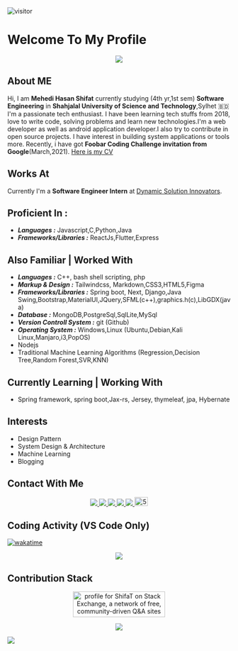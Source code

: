<img src="https://visitor-badge.glitch.me/badge?page_id=jspw" alt="visitor" >

# Welcome To My Profile 

<p align='center'>
<img align='center' src="https://github-readme-stats.vercel.app/api?username=jspw">
<p/>

## About ME

Hi, I am **Mehedi Hasan Shifat** currently studying (4th yr,1st sem) **Software Engineering** in **Shahjalal University of Science and Technology**,Sylhet :bangladesh: I'm a passionate tech enthusiast. I have been learning tech stuffs from 2018, love to write code, solving problems and learn new technologies.I'm a web developer as well as android application developer.I also try to contribute in open source projects. I have interest in building system applications or tools more. Recently, i have got **Foobar Coding Challenge invitation from Google**(March,2021).
<a href = "https://jspw.github.io/cv" >Here is my CV</a> 


## Works At

Currently I'm a **Software Engineer Intern** at [Dynamic Solution Innovators](http://dsinnovators.com/).


## Proficient In :

- <b><i>Languages :</i></b> Javascript,C,Python,Java
- <b><i>Frameworks/Libraries :</i></b> ReactJs,Flutter,Express
 

## Also Familiar | Worked With 

- <b><i>Languages :</i></b> C++, bash shell scripting, php
- <b><i>Markup & Design :</i></b> Tailwindcss, Markdown,CSS3,HTML5,Figma
- <b><i>Frameworks/Libraries :</i></b> Spring boot, Next, Django,Java Swing,Bootstrap,MaterialUI,JQuery,SFML(c++),graphics.h(c),LibGDX(java)
- <b><i>Database :</i></b> MongoDB,PostgreSql,SqlLite,MySql
- <b><i>Version Controll System :</i></b> git (Github)
- <b><i>Operating System :</i></b> Windows,Linux (Ubuntu,Debian,Kali Linux,Manjaro,i3,PopOS)
- Nodejs
- Traditional Machine Learning Algorithms (Regression,Decision Tree,Random Forest,SVR,KNN)



## Currently Learning | Working With

- Spring framework, spring boot,Jax-rs, Jersey, thymeleaf, jpa, Hybernate

## Interests

- Design Pattern
- System Design & Architecture
- Machine Learning
- Blogging

## Contact With Me

<p align='center'>
 <a href = "mailto:mhshifat757@gmail.com" > <img src="https://img.shields.io/badge/--email?label=E-mail&logo=microsoft-outlook&style=social" > </a> 
 <a href = "https://twitter.com/mhshifat757" > <img src="https://img.shields.io/badge/--twitter?label=Twitter&logo=Twitter&style=social" > </a> 
 <a href = "https://www.linkedin.com/in/mhshifat" > <img src="https://img.shields.io/badge/--linkedin?label=LinkedIn&logo=LinkedIn&style=social" > </a> 
 <a href = "https://www.facebook.com/rio57mh" > <img src="https://img.shields.io/badge/--facebook?label=Facebook&logo=Facebook-outlook&style=social" > </a> 
 <a href = "https://www.quora.com/profile/Mehedi-Hasan-Shifat" > <img src="https://img.shields.io/badge/--quora?label=Quora&logo=quora-outlook&style=social" >  </a> 
<a href="https://dev.to/mhshifat"><img src="https://d2fltix0v2e0sb.cloudfront.net/dev-badge.svg" alt="5hfT's DEV Profile" height="20" width="30"></a>
<p/>

## Coding Activity (VS Code Only)

[![wakatime](https://wakatime.com/badge/user/e668900a-cce8-4ff3-95a3-8fd084d7a12f.svg)](https://wakatime.com/@e668900a-cce8-4ff3-95a3-8fd084d7a12f)

<p align='center' >
<img src="https://wakatime.com/share/@jspw/0c994ff4-d25e-4d63-9966-8ba96411b8da.png" />
</p>

## Contribution Stack 

<p align='center'>
<a href="https://stackexchange.com/users/13399899"><img src="https://stackexchange.com/users/flair/13399899.png" width="208" height="58" alt="profile for ShifaT on Stack Exchange, a network of free, community-driven Q&amp;A sites" title="profile for ShifaT on Stack Exchange, a network of free, community-driven Q&amp;A sites"></a></p>

<p align='center'>
 <img src="https://github-readme-streak-stats.herokuapp.com/?user=jspw&theme=react&count_private=true" >
<p/>

![](https://activity-graph.herokuapp.com/graph?username=jspw&theme=react-dark)

